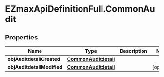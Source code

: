 # EZmaxApiDefinitionFull.CommonAudit

## Properties

Name | Type | Description | Notes
------------ | ------------- | ------------- | -------------
**objAuditdetailCreated** | [**CommonAuditdetail**](CommonAuditdetail.md) |  | 
**objAuditdetailModified** | [**CommonAuditdetail**](CommonAuditdetail.md) |  | [optional] 


